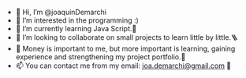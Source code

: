 - 👋 Hi, I’m @joaquinDemarchi
- 👀 I’m interested in the programming :)
- 🌱 I’m currently learning Java Script.💪 
- 💞️ I’m  looking to collaborate on small projects to learn little by little.🪜
- 💸 Money is important to me, but more important is learning, gaining experience and strengthening my project portfolio.💼
- 📫 You can contact me from my email: joa.demarchi@gmail.com 🤙

<!---
joaquinDemarchi/joaquinDemarchi is a ✨ special ✨ repository because its `README.md` (this file) appears on your GitHub profile.
You can click the Preview link to take a look at your changes.
--->
